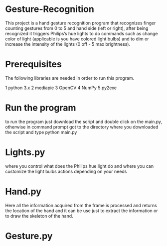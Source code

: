 # Gesture-Recognition

This project is a hand gesture recognition program that recognizes finger counting gestures from 0 to 5 and hand side (left or right), after being recognized it triggers Philips’s hue lights to do commands such as change color of light (applicable is you have colored light bulbs) and to dim or increase the intensity of the lights (0 off - 5 max brightness).


# Prerequisites 
The following libraries are needed in order to run this program.

1 python 3.x
2 mediapie 
3 OpenCV
4 NumPy
5 py2exe

# Run the program

to run the program just download the script and double click on the main.py, otherwise in command prompt got to the directory where you downloaded the script and type python main.py 


# Lights.py

where you control what does the Philips hue light do and where you can customize 
the light bulbs actions depending on your needs

# Hand.py

Here all the information acquired from the frame is processed and returns the location of the hand and it can be use just to extract the information or to draw the skeleton of the hand.

# Gesture.py

